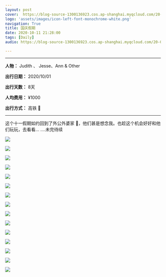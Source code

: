 ```yaml
---
layout: post
cover: 	https://blog-source-1300136923.cos.ap-shanghai.myqcloud.com/20-10-01-we-are-inBaishui/IMG_2181_cover.jpg
logo: 'assets/images/icon-left-font-monochrome-white.png'
navigation: True
title: 国庆假期
date: 2020-10-11 21:28:00
tags: [Daily]
audio: https://blog-source-1300136923.cos.ap-shanghai.myqcloud.com/20-04-rape-flower/you-cai-hua-kai.m

---
```


-----------------

**人物：** Judith 、 Jesse、Ann & Other

**出行日期：** 2020/10/01

**出行天数：** 8天

**人均费用：** ¥1000

**出行方式：** 高铁 🚄

-----------------

这个十一假期如约回到了外公外婆家 👬，他们甚是想念我。也趁这个机会好好和他们玩玩，去看看...
....未完待续

![](	https://blog-source-1300136923.cos.ap-shanghai.myqcloud.com/20-10-01-we-are-inBaishui/IMG_2181.jpg)

![](	https://blog-source-1300136923.cos.ap-shanghai.myqcloud.com/20-10-01-we-are-inBaishui/IMG_2182.jpg)

![](	https://blog-source-1300136923.cos.ap-shanghai.myqcloud.com/20-10-01-we-are-inBaishui/IMG_2183.jpg)

![](	https://blog-source-1300136923.cos.ap-shanghai.myqcloud.com/20-10-01-we-are-inBaishui/IMG_2184.jpg)

![](	https://blog-source-1300136923.cos.ap-shanghai.myqcloud.com/20-10-01-we-are-inBaishui/IMG_2185.jpg)

![](	https://blog-source-1300136923.cos.ap-shanghai.myqcloud.com/20-10-01-we-are-inBaishui/IMG_2186.jpg)

![](	https://blog-source-1300136923.cos.ap-shanghai.myqcloud.com/20-10-01-we-are-inBaishui/IMG_2187.jpg)

![](	https://blog-source-1300136923.cos.ap-shanghai.myqcloud.com/20-10-01-we-are-inBaishui/IMG_2190.jpg)

![](	https://blog-source-1300136923.cos.ap-shanghai.myqcloud.com/20-10-01-we-are-inBaishui/IMG_2191.jpg)

![](	https://blog-source-1300136923.cos.ap-shanghai.myqcloud.com/20-10-01-we-are-inBaishui/IMG_2192.jpg)

![](	https://blog-source-1300136923.cos.ap-shanghai.myqcloud.com/20-10-01-we-are-inBaishui/IMG_2193.jpg)

![](	https://blog-source-1300136923.cos.ap-shanghai.myqcloud.com/20-10-01-we-are-inBaishui/IMG_2194.jpg)

![](	https://blog-source-1300136923.cos.ap-shanghai.myqcloud.com/20-10-01-we-are-inBaishui/IMG_2195.jpg)

![](	https://blog-source-1300136923.cos.ap-shanghai.myqcloud.com/20-10-01-we-are-inBaishui/IMG_2196.jpg)

![](	https://blog-source-1300136923.cos.ap-shanghai.myqcloud.com/20-10-01-we-are-inBaishui/IMG_2197.jpg)
